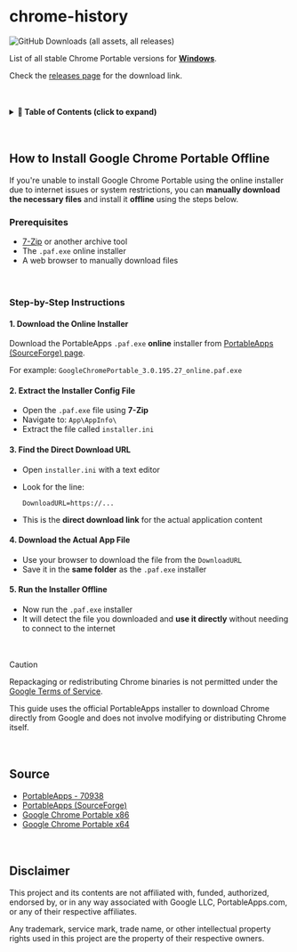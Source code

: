 # chrome-history

![GitHub Downloads (all assets, all releases)](https://img.shields.io/github/downloads/sekedus/chrome-history/total)


List of all stable Chrome Portable versions for <ins>**Windows**</ins>.

Check the [releases page](https://github.com/sekedus/chrome-history/releases) for the download link.

ㅤ
<details>
  <summary><strong>📑 Table of Contents (click to expand)</strong></summary>

<br/>

- [How to Install Google Chrome Portable Offline](#how-to-install-google-chrome-portable-offline)
  - [Prerequisites](#prerequisites)
  - [Step-by-Step Instructions](#step-by-step-instructions)
    - [1. Download the Online Installer](#1-download-the-online-installer)
    - [2. Extract the Installer Config File](#2-extract-the-installer-config-file)
    - [3. Find the Direct Download URL](#3-find-the-direct-download-url)
    - [4. Download the Actual App File](#4-download-the-actual-app-file)
    - [5. Run the Installer Offline](#5-run-the-installer-offline)
- [Source](#source)
- [Disclaimer](#disclaimer)

</details>

ㅤ
## How to Install Google Chrome Portable Offline

If you're unable to install Google Chrome Portable using the online installer due to internet issues or system restrictions, you can **manually download the necessary files** and install it **offline** using the steps below.

### Prerequisites

* [7-Zip](https://www.7-zip.org/) or another archive tool
* The `.paf.exe` online installer
* A web browser to manually download files

ㅤ
### Step-by-Step Instructions

#### 1. Download the Online Installer

Download the PortableApps `.paf.exe` **online** installer from [PortableApps (SourceForge) page](https://sourceforge.net/projects/portableapps/files/Google%20Chrome%20Portable/).

For example: `GoogleChromePortable_3.0.195.27_online.paf.exe`

#### 2. Extract the Installer Config File

* Open the `.paf.exe` file using **7-Zip**
* Navigate to: `App\AppInfo\`
* Extract the file called `installer.ini`

#### 3. Find the Direct Download URL

* Open `installer.ini` with a text editor
* Look for the line:

  ```
  DownloadURL=https://...
  ```
* This is the **direct download link** for the actual application content

#### 4. Download the Actual App File

* Use your browser to download the file from the `DownloadURL`
* Save it in the **same folder** as the `.paf.exe` installer

#### 5. Run the Installer Offline

* Now run the `.paf.exe` installer
* It will detect the file you downloaded and **use it directly** without needing to connect to the internet

ㅤ
> [!CAUTION]  
> Repackaging or redistributing Chrome binaries is not permitted under the [Google Terms of Service](https://policies.google.com/terms#toc-software).  
>  
> This guide uses the official PortableApps installer to download Chrome directly from Google and does not involve modifying or distributing Chrome itself.


ㅤ
## Source

- [PortableApps - 70938](https://portableapps.com/node/70938)
- [PortableApps (SourceForge)](https://sourceforge.net/projects/portableapps/files/Google%20Chrome%20Portable/)
- [Google Chrome Portable x86](https://portableapps.com/apps/internet/google_chrome_portable)
- [Google Chrome Portable x64](https://portableapps.com/apps/internet/google-chrome-portable-64)

ㅤ
## Disclaimer

This project and its contents are not affiliated with, funded, authorized, endorsed by, or in any way associated with Google LLC, PortableApps.com, or any of their respective affiliates.

Any trademark, service mark, trade name, or other intellectual property rights used in this project are the property of their respective owners.
